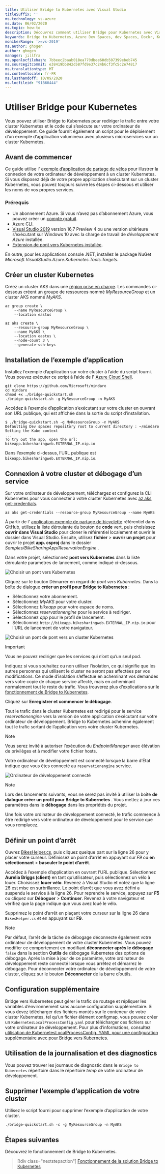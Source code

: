 ```yaml
---
title: Utiliser Bridge to Kubernetes avec Visual Studio
titleSuffix: ''
ms.technology: vs-azure
ms.date: 06/02/2020
ms.topic: how-to
description: Découvrez comment utiliser Bridge pour Kubernetes avec Visual Studio pour connecter votre ordinateur de développement à un cluster Kubernetes
keywords: Bridge to Kubernetes, Azure Dev Spaces, dev Spaces, Dockr, Kubernetes, Azure, containers
monikerRange: '>=vs-2019'
ms.author: ghogen
author: ghogen
manager: jillfra
ms.openlocfilehash: 7bbeec2baab018ea770dbee60db507399ebeb745
ms.sourcegitcommit: e38419bb842d587fd9e37c24b6cf3fc5c2e74817
ms.translationtype: MT
ms.contentlocale: fr-FR
ms.lasthandoff: 10/09/2020
ms.locfileid: "91860444"
---
```

# <a name="use-bridge-to-kubernetes"></a>Utiliser Bridge pour Kubernetes

Vous pouvez utiliser Bridge to Kubernetes pour rediriger le trafic entre votre cluster Kubernetes et le code qui s’exécute sur votre ordinateur de développement. Ce guide fournit également un script pour le déploiement d’un exemple d’application volumineux avec plusieurs microservices sur un cluster Kubernetes.

## <a name="before-you-begin"></a>Avant de commencer

Ce guide utilise l' [exemple d’application de partage de vélos][bike-sharing-github] pour illustrer la connexion de votre ordinateur de développement à un cluster Kubernetes. Si vous disposez déjà de votre propre application s’exécutant sur un cluster Kubernetes, vous pouvez toujours suivre les étapes ci-dessous et utiliser les noms de vos propres services.

### <a name="prerequisites"></a>Prérequis

* Un abonnement Azure. Si vous n’avez pas d’abonnement Azure, vous pouvez créer un [compte gratuit](https://azure.microsoft.com/free).
* [Azure CLI][azure-cli].
* [Visual Studio 2019][visual-studio] version 16,7 Preview 4 ou une version ultérieure s’exécutant sur Windows 10 avec la charge de travail de *développement Azure* installée.
* [Extension de pont vers Kubernetes installée][btk-extension].

En outre, pour les applications console .NET, installez le package NuGet *Microsoft.VisualStudio.Azure.Kubernetes.Tools.Targets*.

## <a name="create-a-kubernetes-cluster"></a>Créer un cluster Kubernetes

Créez un cluster AKS dans une [région prise en charge][supported-regions]. Les commandes ci-dessous créent un groupe de ressources nommé *MyResourceGroup* et un cluster AKS nommé *MyAKS*.

```azurecli-interactive
az group create \
    --name MyResourceGroup \
    --location eastus

az aks create \
    --resource-group MyResourceGroup \
    --name MyAKS \
    --location eastus \
    --node-count 3 \
    --generate-ssh-keys
```

## <a name="install-the-sample-application"></a>Installation de l’exemple d’application

Installez l’exemple d’application sur votre cluster à l’aide du script fourni. Vous pouvez exécuter ce script à l’aide de l' [Azure Cloud Shell][azure-cloud-shell].

```azurecli-interactive
git clone https://github.com/Microsoft/mindaro
cd mindaro
chmod +x ./bridge-quickstart.sh
./bridge-quickstart.sh -g MyResourceGroup -n MyAKS
```

Accédez à l’exemple d’application s’exécutant sur votre cluster en ouvrant son URL publique, qui est affichée dans la sortie du script d’installation.

```console
$ ./bridge-quickstart.sh -g MyResourceGroup -n MyAKS
Defaulting Dev spaces repository root to current directory : ~/mindaro
Setting the Kube context
...
To try out the app, open the url:
bikeapp.bikesharingweb.EXTERNAL_IP.nip.io
```

Dans l’exemple ci-dessus, l’URL publique est `bikeapp.bikesharingweb.EXTERNAL_IP.nip.io`.

## <a name="connect-to-your-cluster-and-debug-a-service"></a>Connexion à votre cluster et débogage d’un service

Sur votre ordinateur de développement, téléchargez et configurez la CLI Kubernetes pour vous connecter à votre cluster Kubernetes avec [az aks get-credentials][az-aks-get-credentials].

```azurecli
az aks get-credentials --resource-group MyResourceGroup --name MyAKS
```

À partir de l' [application exemple de partage de bicyclette][bike-sharing-github] référentiel dans GitHub, utilisez la liste déroulante du bouton de **code** vert, puis choisissez **ouvrir dans Visual Studio** pour cloner le référentiel localement et ouvrir le dossier dans Visual Studio. Ensuite, utilisez **fichier**  >  **ouvrir un projet** pour ouvrir le projet **app. csproj** dans le dossier *Samples/BikeSharingApp/ReservationEngine* .

Dans votre projet, sélectionnez **pont vers Kubernetes** dans la liste déroulante paramètres de lancement, comme indiqué ci-dessous.

![Choisir un pont vers Kubernetes](media/bridge-to-kubernetes/choose-bridge-to-kubernetes.png)

Cliquez sur le bouton Démarrer en regard de *pont vers Kubernetes*. Dans la boîte de dialogue **créer un profil pour Bridge to Kubernetes** :

* Sélectionnez votre abonnement.
* Sélectionnez *MyAKS* pour votre cluster.
* Sélectionnez *bikeapp* pour votre espace de noms.
* Sélectionnez *reservationengine* pour le service à rediriger.
* Sélectionnez *app* pour le profil de lancement.
* Sélectionnez `http://bikeapp.bikesharingweb.EXTERNAL_IP.nip.io` pour l’URL de lancement de votre navigateur.

![Choisir un pont de pont vers un cluster Kubernetes](media/bridge-to-kubernetes/choose-bridge-cluster2.png)

> [!IMPORTANT]
> Vous ne pouvez rediriger que les services qui n’ont qu’un seul pod.

Indiquez si vous souhaitez ou non utiliser l’isolation, ce qui signifie que les autres personnes qui utilisent le cluster ne seront pas affectées par vos modifications. Ce mode d’isolation s’effectue en acheminant vos demandes vers votre copie de chaque service affecté, mais en acheminant normalement tout le reste du trafic. Vous trouverez plus d’explications sur le [fonctionnement de Bridge to Kubernetes][btk-overview-routing].

Cliquez sur **Enregistrer et commencer le débogage**.

Tout le trafic dans le cluster Kubernetes est redirigé pour le service *reservationengine* vers la version de votre application s’exécutant sur votre ordinateur de développement. Bridge to Kubernetes achemine également tout le trafic sortant de l’application vers votre cluster Kubernetes.

> [!NOTE]
> Vous serez invité à autoriser l’exécution du *EndpointManager* avec élévation de privilèges et à modifier votre fichier hosts.

Votre ordinateur de développement est connecté lorsque la barre d’État indique que vous êtes connecté au `reservationengine` service.

![Ordinateur de développement connecté](media/bridge-to-kubernetes/development-computer-connected.png)

> [!NOTE]
> Lors des lancements suivants, vous ne serez pas invité à utiliser la boîte **de dialogue créer un profil pour Bridge to Kubernetes** . Vous mettez à jour ces paramètres dans le **débogage** dans les propriétés du projet.

Une fois votre ordinateur de développement connecté, le trafic commence à être redirigé vers votre ordinateur de développement pour le service que vous remplacez.

## <a name="set-a-break-point"></a>Définir un point d’arrêt

Ouvrez [BikesHelper.cs][bikeshelper-cs-breakpoint], puis cliquez quelque part sur la ligne 26 pour y placer votre curseur. Définissez un point d’arrêt en appuyant sur *F9* ou **en sélectionnant**  >  **basculer le point d’arrêt**.

Accédez à l’exemple d’application en ouvrant l’URL publique. Sélectionnez **Aurelia Briggs (client)** en tant qu’utilisateur, puis sélectionnez un vélo à louer. Choisissez **louer vélo**. Revenez à Visual Studio et notez que la ligne 26 est mise en surbrillance. Le point d’arrêt que vous avez défini a suspendu le service à la ligne 26. Pour reprendre le service, appuyez sur **F5** ou cliquez sur **Déboguer**  >  **Continuer**. Revenez à votre navigateur et vérifiez que la page indique que vous avez loué le vélo.

Supprimez le point d’arrêt en plaçant votre curseur sur la ligne 26 dans `BikesHelper.cs` et en appuyant sur **F9**.

> [!NOTE]
> Par défaut, l’arrêt de la tâche de débogage déconnecte également votre ordinateur de développement de votre cluster Kubernetes. Vous pouvez modifier ce comportement en modifiant **déconnecter après le débogage** `false` dans la section **Outils** de débogage Kubernetes des options de débogage. Après la mise à jour de ce paramètre, votre ordinateur de développement reste connecté lorsque vous arrêtez et démarrez le débogage. Pour déconnecter votre ordinateur de développement de votre cluster, cliquez sur le bouton **Déconnecter** de la barre d’outils.

## <a name="additional-configuration"></a>Configuration supplémentaire

Bridge vers Kubernetes peut gérer le trafic de routage et répliquer les variables d’environnement sans aucune configuration supplémentaire. Si vous devez télécharger des fichiers montés sur le conteneur de votre cluster Kubernetes, tel qu’un fichier élément configmap, vous pouvez créer un `KubernetesLocalProcessConfig.yaml` pour télécharger ces fichiers sur votre ordinateur de développement. Pour plus d’informations, consultez [utilisation de KubernetesLocalProcessConfig. YAML pour une configuration supplémentaire avec pour Bridge vers Kubernetes][kubernetesLocalProcessConfig-yaml].

## <a name="using-logging-and-diagnostics"></a>Utilisation de la journalisation et des diagnostics

Vous pouvez trouver les journaux de diagnostic dans le `Bridge to Kubernetes` répertoire dans le répertoire *temp* de votre ordinateur de développement. 

## <a name="remove-the-sample-application-from-your-cluster"></a>Supprimer l’exemple d’application de votre cluster

Utilisez le script fourni pour supprimer l’exemple d’application de votre cluster.

```azurecli-interactive
./bridge-quickstart.sh -c -g MyResourceGroup -n MyAKS
```

## <a name="next-steps"></a>Étapes suivantes

Découvrez le fonctionnement de Bridge to Kubernetes.

> [!div class="nextstepaction"]
> [Fonctionnement de la solution Bridge to Kubernetes](overview-bridge-to-kubernetes.md)

[azds-cli]: /azure/dev-spaces/how-to/install-dev-spaces#install-the-client-side-tools
[azds-vs-code]: https://marketplace.visualstudio.com/items?itemName=azuredevspaces.azds
[azure-cli]: /cli/azure/install-azure-cli?view=azure-cli-lates&preserve-view=true
[azure-cloud-shell]: /azure/cloud-shell/overview.md
[az-aks-get-credentials]: /cli/azure/aks?view=azure-cli-latest&preserve-view=true#az-aks-get-credentials
[az-aks-vs-code]: https://marketplace.visualstudio.com/items?itemName=ms-kubernetes-tools.vscode-aks-tools
[bike-sharing-github]: https://github.com/Microsoft/mindaro
[preview-terms]: https://azure.microsoft.com/support/legal/preview-supplemental-terms/
[bikeshelper-cs-breakpoint]: https://github.com/Microsoft/mindaro/blob/master/samples/BikeSharingApp/ReservationEngine/BikesHelper.cs#L26
[supported-regions]: https://azure.microsoft.com/global-infrastructure/services/?products=kubernetes-service
[troubleshooting]: /azure/dev-spaces/troubleshooting#fail-to-restore-original-configuration-of-deployment-on-cluster
[visual-studio]: https://www.visualstudio.com/vs/
[btk-extension]: https://marketplace.visualstudio.com/items?itemName=ms-azuretools.mindaro
[kubernetesLocalProcessConfig-yaml]: configure-bridge-to-kubernetes.md
[btk-overview-routing]: overview-bridge-to-kubernetes.md#using-routing-capabilities-for-developing-in-isolation